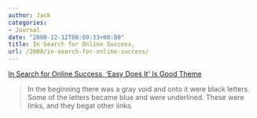 ```yaml
---
author: Jack
categories:
- Journal
date: "2000-12-12T08:09:33+00:00"
title: In Search for Online Success,
url: /2000/in-search-for-online-success/
---
```


[In Search for Online Success, &#8216;Easy Does It' Is Good Theme][1]



> In the beginning there was a gray void and onto it were black letters. Some of the letters became blue and were underlined. These were links, and they begat other links.

  
>

 [1]: http://www.nytimes.com/2000/12/11/technology/11SIMP.html